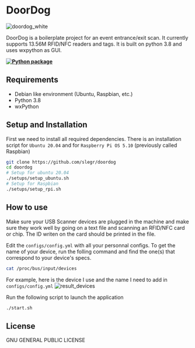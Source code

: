 # DoorDog 
![doordog_white](https://user-images.githubusercontent.com/17283078/135960499-7a949665-9fb9-41ea-9fa2-d746f8846987.png)

DoorDog is a boilerplate project for an event entrance/exit scan. It currently supports 13.56M RFID/NFC readers and tags.
It is built on python 3.8 and uses wxpython as GUI.

**[![Python package](https://github.com/slegr/doordog/actions/workflows/python-package.yml/badge.svg?branch=main)](https://github.com/slegr/doordog/actions/workflows/python-package.yml)**

## Requirements
- Debian like environment (Ubuntu, Raspbian, etc.)
- Python 3.8
- wxPython

## Setup and Installation

First we need to install all required dependencies. There is an installation script for `Ubuntu 20.04` and for `Raspberry Pi OS 5.10` (previously called Raspbian)
```sh
git clone https://github.com/slegr/doordog
cd doordog
# Setup for ubuntu 20.04
./setups/setup_ubuntu.sh
# Setup for Raspbian
./setups/setup_rpi.sh
```

## How to use

Make sure your USB Scanner devices are plugged in the machine and make sure they work well by going on a text file and scanning an RFID/NFC card or chip. The ID writen on the card should be printed in the file.

Edit the `configs/config.yml` with all your personnal configs. To get the name of your device, run the folling command and find the one(s) that correspond to your device's specs.
```sh
cat /proc/bus/input/devices
```
For example, here is the device I use and the name I need to add in `configs/config.yml`
![result_devices](https://user-images.githubusercontent.com/17283078/135957548-e9f31f00-a518-48a2-a78f-c201b7261056.jpg)


Run the following script to launch the application
```sh
./start.sh
```

## License
GNU GENERAL PUBLIC LICENSE
